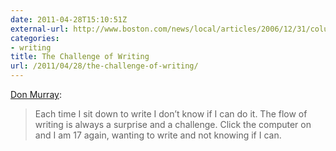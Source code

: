 ```yaml
---
date: 2011-04-28T15:10:51Z
external-url: http://www.boston.com/news/local/articles/2006/12/31/columnist_donald_murray_dies_at_82/
categories:
- writing
title: The Challenge of Writing
url: /2011/04/28/the-challenge-of-writing/
---
```


[Don Murray](http://www.boston.com/news/local/articles/2006/12/31/columnist_donald_murray_dies_at_82/):

> Each time I sit down to write I don’t know if I can do it. The flow of writing is always a surprise and a challenge. Click the computer on and I am 17 again, wanting to write and not knowing if I can.
